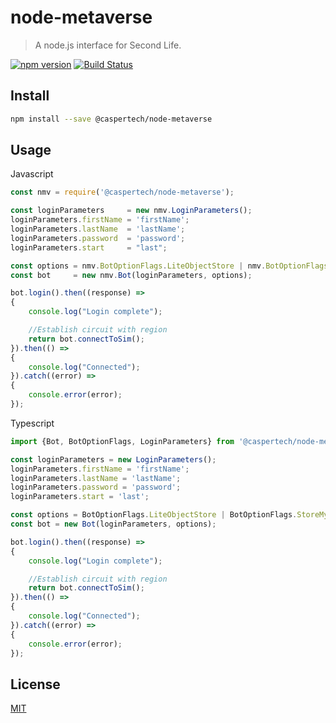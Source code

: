# node-metaverse

> A node.js interface for Second Life.

[![npm version](https://badge.fury.io/js/%40caspertech%2Fnode-metaverse.svg)](https://badge.fury.io/js/%40caspertech%2Fnode-metaverse)
[![Build Status](https://travis-ci.org/CasperTech/node-metaverse.svg?branch=master)](https://travis-ci.org/CasperTech/node-metaverse)

## Install

```bash
npm install --save @caspertech/node-metaverse
```

## Usage

Javascript

```javascript
const nmv = require('@caspertech/node-metaverse');

const loginParameters     = new nmv.LoginParameters();
loginParameters.firstName = 'firstName';
loginParameters.lastName  = 'lastName';
loginParameters.password  = 'password';
loginParameters.start     = "last";

const options = nmv.BotOptionFlags.LiteObjectStore | nmv.BotOptionFlags.StoreMyAttachmentsOnly;
const bot     = new nmv.Bot(loginParameters, options);

bot.login().then((response) =>
{
    console.log("Login complete");

    //Establish circuit with region
    return bot.connectToSim();
}).then(() =>
{
    console.log("Connected");
}).catch((error) =>
{
    console.error(error);
});
```

Typescript

```typescript
import {Bot, BotOptionFlags, LoginParameters} from '@caspertech/node-metaverse';

const loginParameters = new LoginParameters();
loginParameters.firstName = 'firstName';
loginParameters.lastName = 'lastName';
loginParameters.password = 'password';
loginParameters.start = 'last';

const options = BotOptionFlags.LiteObjectStore | BotOptionFlags.StoreMyAttachmentsOnly;
const bot = new Bot(loginParameters, options);

bot.login().then((response) =>
{
    console.log("Login complete");

    //Establish circuit with region
    return bot.connectToSim();
}).then(() =>
{
    console.log("Connected");
}).catch((error) =>
{
    console.error(error);
});
```


## License

[MIT](http://vjpr.mit-license.org)
